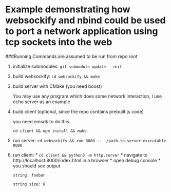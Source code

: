 Example demonstrating how websockify and nbind could be used to port a network application using tcp sockets into the web
=========================================================================================================================

###Running
Commands are assumed to be run from repo root
  1. initialize submodules: `git submodule update --init`
  2. build websockify: `cd websockify && make`
  3. build server with CMake (you need boost)

     You may use any program which does some network interaction, I use echo server as an example
  4. build client (optional, since the repo contains prebuilt js code)

     you need emsdk to do this

     `cd client && npm install && make`
  5. run server: `cd websockify && run 8080 -- ./path-to-server-executable 8080`
  6. run client:
    * `cd client && python3 -m http.server`
    * navigate to http://localhost:8000/index.html in a browser
    * open debug console
    * you should see output

      `string: foobar`

      `string size: 6`